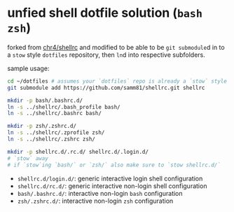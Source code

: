 # unfied shell dotfile solution (`bash` `zsh`)

forked from [chr4/shellrc][1] and modified to be able to be `git submodule`d in
to a `stow` style `dotfiles` repository, then `ln`d into respective subfolders.

[1]: https://github.com/chr4/shellrc

sample usage:

```bash
cd ~/dotfiles # assumes your `dotfiles` repo is already a `stow` style repo
git submodule add https://github.com/samm81/shellrc.git shellrc

mkdir -p bash/.bashrc.d/
ln -s ../shellrc/.bash_profile bash/
ln -s ../shellrc/.bashrc bash/

mkdir -p zsh/.zshrc.d/
ln -s ../shellrc/.zprofile zsh/
ln -s ../shellrc/.zshrc zsh/

mkdir -p shellrc.d/.rc.d/ shellrc.d/.login.d/
# `stow` away
# if `stow`ing `bash/` or `zsh/` also make sure to `stow shellrc.d/`
```

- `shellrc.d/login.d/`: generic interactive login shell configuration
- `shellrc.d/rc.d/`: generic interactive non-login shell configuration
- `bash/.bashrc.d/`: interactive non-login `bash` configuration
- `zsh/.zshrc.d/`: interactive non-login `zsh` configuration
